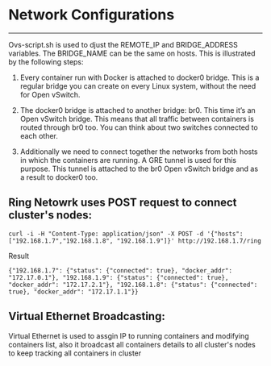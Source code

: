 # Network Configurations
------------------------

Ovs-script.sh is used to djust the REMOTE_IP and BRIDGE_ADDRESS variables. The BRIDGE_NAME can be the same on hosts. 
This is illustrated by the following steps:



1. Every container run with Docker is attached to docker0 bridge. This is a regular bridge you can create on every Linux system, without the need for Open vSwitch.

2. The docker0 bridge is attached to another bridge: br0. This time it’s an Open vSwitch bridge. This means that all traffic between containers is routed through br0 too. You can think about two switches connected to each other.

3. Additionally we need to connect together the networks from both hosts in which the containers are running. A GRE tunnel is used for this purpose. This tunnel is attached to the br0 Open vSwitch bridge and as a result to docker0 too.


Ring Netowrk uses POST request to connect cluster's nodes: 
----------------------------------------------------------

	curl -i -H "Content-Type: application/json" -X POST -d '{"hosts":["192.168.1.7","192.168.1.8", "192.168.1.9"]}' http://192.168.1.7/ring


Result

	{"192.168.1.7": {"status": {"connected": true}, "docker_addr": "172.17.0.1"}, "192.168.1.9": {"status": {"connected": true}, "docker_addr": "172.17.2.1"}, "192.168.1.8": {"status": {"connected": true}, "docker_addr": "172.17.1.1"}}


Virtual Ethernet Broadcasting:
------------------------------

Virtual Ethernet is used to assgin IP to running containers and modifying containers list, also it broadcast
all containers details to all cluster's nodes to keep tracking all containers in cluster
